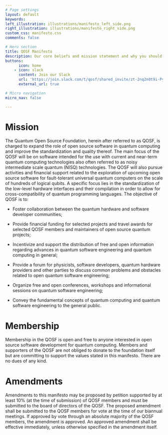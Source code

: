 ```yaml
---
# Page settings
layout: default
keywords:
left_illustration: illustrations/manifesto_left_side.png
right_illustration: illustrations/manifesto_right_side.png
custom_css: manifesto.css
comments: false

# Hero section
title: QOSF Manifesto
description: Our core beliefs and mission statement and why you should get excited about us.
buttons:
      icon: home
    - icon: slack
      content: Join our Slack
      url: 'https://join.slack.com/t/qosf/shared_invite/zt-2nq2n0t9i-PyiiCKg1bAzRpNzLMM7pWg'
      external_url: true

# Micro navigation
micro_nav: false

---
```


# Mission

The Quantum Open Source Foundation, herein after referred to as QOSF, is charged to expand the role of open source software in quantum computing and improve the standardization and quality thereof. The main focus of the QOSF will be on software intended for the use with current and near-term quantum computing technologies also often referred to as noisy intermediate scale quantum (NISQ) technologies. The QOSF will also pursue activities and financial support related to the exploration of upcoming open source software for fault-tolerant universal quantum computers on the scale of hundreds of logical qubits. A specific focus lies in the standardization of the low-level hardware interfaces and their compilation in order to allow for cross-compatibility of quantum programming languages. The objective of QOSF is to:

- Foster collaboration between the quantum hardware and software developer communities;

- Provide financial funding for selected projects and travel awards for selected QOSF members and maintainers of open source quantum projects;

- Incentivize and support the distribution of free and open information regarding advances in quantum software engineering and quantum computing in general;

- Provide a forum for physicists, software developers, quantum hardware providers and other parties to discuss common problems and obstacles related to open quantum software engineering;

- Organize free and open conferences, workshops and informational sessions on quantum software engineering;

- Convey the fundamental concepts of quantum computing and quantum software engineering to the general public.

# Membership

Membership in the QOSF is open and free to anyone interested in open source software development for quantum computing. Members and supporters of the QOSF are not obliged to donate to the foundation itself but are committing to support the values stated in this manifesto. There are no dues of any kind. 

# Amendments
Amendments to this manifesto may be proposed by petition supported by at least 10% (at the time of submission) of QOSF members and must be submitted to the board of directors of the QOSF. The proposed amendment shall be submitted to the QOSF members for vote at the time of our biannual meetings. If approved by vote through an absolute majority of the QOSF members, the amendment is approved. An approved amendment shall be effective immediately, unless otherwise specified in the amendment itself.
